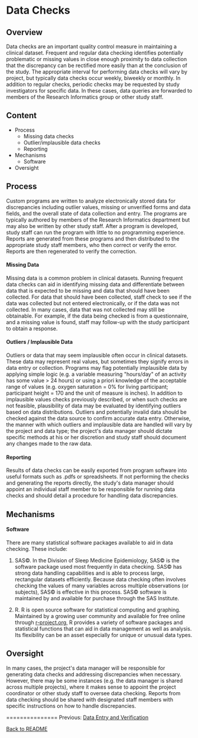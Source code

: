 Data Checks
===========

Overview
--------
Data checks are an important quality control measure in maintaining a clinical dataset. Frequent and regular data checking identifies potentially problematic or missing values in close enough proximity to data collection that the discrepancy can be rectified more easily than at the conclusion of the study. The appropriate interval for performing data checks will vary by project, but typically data checks occur weekly, biweekly or monthly. In addition to regular checks, periodic checks may be requested by study investigators for specific data. In these cases, data queries are forwarded to members of the Research Informatics group or other study staff.


Content
-------

* Process
  - Missing data checks
  - Outlier/implausible data checks
  - Reporting
* Mechanisms
  - Software
* Oversight

Process
----------------
Custom programs are written to analyze electronically stored data for discrepancies including outlier values, missing or unverified forms and data fields, and the overall state of data collection and entry. The programs are typically authored by members of the Research Informatics department but may also be written by other study staff. After a program is developed, study staff can run the program with little to no programming experience. Reports are generated from these programs and then distributed to the appropriate study staff members, who then correct or verify the error. Reports are then regenerated to verify the correction.

#### Missing Data
Missing data is a common problem in clinical datasets. Running frequent data checks can aid in identifying missing data and differentiate between data that is expected to be missing and data that should have been collected. For data that should have been collected, staff check to see if the data was collected but not entered electronically, or if the data was not collected. In many cases, data that was not collected may still be obtainable. For example, if the data being checked is from a questionnaire, and a missing value is found, staff may follow-up with the study participant to obtain a response.

#### Outliers / Implausible Data
Outliers or data that may seem implausible often occur in clinical datasets. These data may represent real values, but sometimes they signify errors in data entry or collection. Programs may flag potentially implausible data by applying simple logic (e.g. a variable measuring "hours/day" of an activity has some value > 24 hours) or using a priori knowledge of the acceptable range of values (e.g. oxygen saturation = 0% for living participant; participant height = 170 and the unit of measure is inches). In addition to implausible values checks previously described, or when such checks are not feasible, plausibility of data may be evaluated by identifying outliers based on data distributions. Outliers and potentially invalid data should be checked against the data source to confirm accurate data entry. Otherwise, the manner with which outliers and implausible data are handled will vary by the project and data type; the project's data manager should dictate specific methods at his or her discretion and study staff should document any changes made to the raw data.

#### Reporting
Results of data checks can be easily exported from program software into useful formats such as .pdfs or spreadsheets. If not performing the checks and generating the reports directly, the study's data manager should appoint an individual staff member to be responsible for running data checks and should detail a procedure for handling data discrepancies.

Mechanisms
----------

#### Software
There are many statistical software packages available to aid in data checking. These include:

1. SAS©. In the Division of Sleep Medicine Epidemiology, SAS© is the software package used most frequently in data checking. SAS© has strong data handling capabilities and is able to process large, rectangular datasets efficiently. Because data checking often involves checking the values of many variables across multiple observations (or subjects), SAS© is effective in this process. SAS© software is maintained by and available for purchase through the SAS Institute.

2. R. R is open source software for statistical computing and graphing. Maintained by a growing user community and available for free online through [r-project.org](http://www.r-project.org/), R provides a variety of software packages and statistical functions that can aid in data management as well as analysis. Its flexibility can be an asset especially for unique or unusual data types.

Oversight
---------
In many cases, the project's data manager will be responsible for generating data checks and addressing discrepancies when necessary. However, there may be some instances (e.g. the data manager is shared across multiple projects), where it makes sense to appoint the project coordinator or other study staff to oversee data checking. Reports from data checking should be shared with designated staff members with specific instructions on how to handle discrepancies.

===============
Previous: [Data Entry and Verification](https://github.com/sleepepi/data-management/blob/master/300-data-entry-and-verification.md)

[Back to README](README.md)
